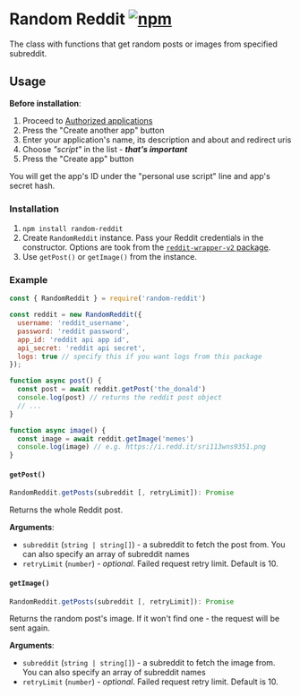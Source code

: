 # Random Reddit [![npm](https://img.shields.io/npm/v/random-reddit?style=flat-square)](https://www.npmjs.com/package/random-reddit)

The class with functions that get random posts or images from specified subreddit.

## Usage
**Before installation**:
1. Proceed to [Authorized applications](https://www.reddit.com/prefs/apps)
2. Press the "Create another app" button
3. Enter your application's name, its description and about and redirect uris
4. Choose *"script"* in the list - _**that's important**_
5. Press the "Create app" button

You will get the app's ID under the "personal use script" line and app's secret hash.

### Installation
1. `npm install random-reddit`
2. Create `RandomReddit` instance. Pass your Reddit credentials in the constructor. Options are took from the [`reddit-wrapper-v2` package](https://github.com/Javin-Ambridge/reddit-wrapper#reddit-api-options).  
3. Use `getPost()` or `getImage()` from the instance.  

### Example

```js
const { RandomReddit } = require('random-reddit')

const reddit = new RandomReddit({
  username: 'reddit_username',
  password: 'reddit password',
  app_id: 'reddit api app id',
  api_secret: 'reddit api secret',
  logs: true // specify this if you want logs from this package
});

function async post() {
  const post = await reddit.getPost('the_donald')
  console.log(post) // returns the reddit post object
  // ...
}

function async image() {
  const image = await reddit.getImage('memes')
  console.log(image) // e.g. https://i.redd.it/sri113wns9351.png
}
```

#### `getPost()`

```js
RandomReddit.getPosts(subreddit [, retryLimit]): Promise
```
Returns the whole Reddit post.

**Arguments**:
- `subreddit` (`string | string[]`) - a subreddit to fetch the post from. You can also specify an array of subreddit names
- `retryLimit` (`number`) - *optional*. Failed request retry limit. Default is 10.

#### `getImage()`

```js
RandomReddit.getPosts(subreddit [, retryLimit]): Promise
```
Returns the random post's image. If it won't find one - the request will be sent again.

**Arguments**:
- `subreddit` (`string | string[]`) - a subreddit to fetch the image from. You can also specify an array of subreddit names
- `retryLimit` (`number`) - *optional*. Failed request retry limit. Default is 10.